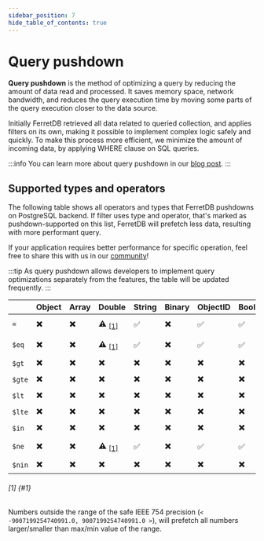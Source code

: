 ```yaml
---
sidebar_position: 7
hide_table_of_contents: true
---
```


# Query pushdown

**Query pushdown** is the method of optimizing a query by reducing the amount of data read and processed.
It saves memory space, network bandwidth, and reduces the query execution time by moving some parts
of the query execution closer to the data source.

Initially FerretDB retrieved all data related to queried collection, and applies filters on its own, making
it possible to implement complex logic safely and quickly.
To make this process more efficient, we minimize the amount of incoming data, by applying WHERE clause on SQL queries.

:::info
You can learn more about query pushdown in our [blog post](https://blog.ferretdb.io/ferretdb-fetches-data-query-pushdown/).
:::

## Supported types and operators

The following table shows all operators and types that FerretDB pushdowns on PostgreSQL backend.
If filter uses type and operator, that's marked as pushdown-supported on this list,
FerretDB will prefetch less data, resulting with more performant query.

If your application requires better performance for specific operation,
feel free to share this with us in our [community](/#community)!

:::tip
As query pushdown allows developers to implement query optimizations separately from the features,
the table will be updated frequently.
:::

<!-- markdownlint-capture -->
<!-- markdownlint-disable MD001 MD051 -->

|        | Object | Array | Double                  | String | Binary | ObjectID | Boolean | Date | Null | Regex | Integer | Timestamp | Long                    |
| ------ | ------ | ----- | ----------------------- | ------ | ------ | -------- | ------- | ---- | ---- | ----- | ------- | --------- | ----------------------- |
| `=`    | ✖️     | ✖️    | ⚠️ <sub>[[1]](#1)</sub> | ✅     | ✖️     | ✅       | ✅      | ✅   | ✖️   | ✖️    | ✅      | ✖️        | ⚠️ <sub>[[1]](#1)</sub> |
| `$eq`  | ✖️     | ✖️    | ⚠️ <sub>[[1]](#1)</sub> | ✅     | ✖️     | ✅       | ✅      | ✅   | ✖️   | ✖️    | ✅      | ✖️        | ⚠️ <sub>[[1]](#1)</sub> |
| `$gt`  | ✖️     | ✖️    | ✖️                      | ✖️     | ✖️     | ✖️       | ✖️      | ✖️   | ✖️   | ✖️    | ✖️      | ✖️        | ✖️                      |
| `$gte` | ✖️     | ✖️    | ✖️                      | ✖️     | ✖️     | ✖️       | ✖️      | ✖️   | ✖️   | ✖️    | ✖️      | ✖️        | ✖️                      |
| `$lt`  | ✖️     | ✖️    | ✖️                      | ✖️     | ✖️     | ✖️       | ✖️      | ✖️   | ✖️   | ✖️    | ✖️      | ✖️        | ✖️                      |
| `$lte` | ✖️     | ✖️    | ✖️                      | ✖️     | ✖️     | ✖️       | ✖️      | ✖️   | ✖️   | ✖️    | ✖️      | ✖️        | ✖️                      |
| `$in`  | ✖️     | ✖️    | ✖️                      | ✖️     | ✖️     | ✖️       | ✖️      | ✖️   | ✖️   | ✖️    | ✖️      | ✖️        | ✖️                      |
| `$ne`  | ✖️     | ✖️    | ⚠️ <sub>[[1]](#1)</sub> | ✅     | ✖️     | ✅       | ✅      | ✅   | ✖️   | ✖️    | ✅      | ✖️        | ⚠️ <sub>[[1]](#1)</sub> |
| `$nin` | ✖️     | ✖️    | ✖️                      | ✖️     | ✖️     | ✖️       | ✖️      | ✖️   | ✖️   | ✖️    | ✖️      | ✖️        | ✖️                      |

###### [1] {#1}

Numbers outside the range of the safe IEEE 754 precision (`< -9007199254740991.0, 9007199254740991.0 >`),
will prefetch all numbers larger/smaller than max/min value of the range.

<!-- markdownlint-restore -->
